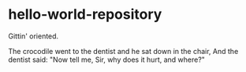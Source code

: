 # hello-world-repository
Gittin' oriented.

The crocodile 
went to the dentist 
and he sat down in the chair,
And the dentist said:
"Now tell me, Sir, why does it hurt, and where?"
